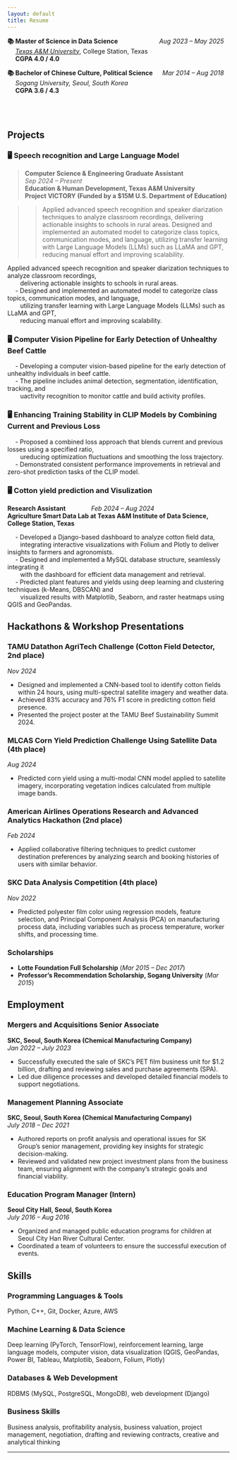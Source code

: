 ```yaml
---
layout: default
title: Resume
---
```

  
**📚 Master of Science in Data Science** &emsp; &emsp; &emsp; &emsp; &emsp; *Aug 2023 – May 2025*  
&emsp; [*Texas A&M University*](https://tamids.tamu.edu/), College Station, Texas  
&emsp; **CGPA 4.0 / 4.0**

**📚 Bachelor of Chinese Culture, Political Science**  &emsp; *Mar 2014 – Aug 2018*  
&emsp; *Sogang University, Seoul, South Korea*  
&emsp; **CGPA 3.6 / 4.3**  <br><br><br><br>
  
## Projects
### 🖥️  Speech recognition and Large Language Model

> **Computer Science & Engineering Graduate Assistant**  
> *Sep 2024 – Present*  
> **Education & Human Development, Texas A&M University**  
> **Project VICTORY (Funded by a $15M U.S. Department of Education)**    

>> Applied advanced speech recognition and speaker diarization techniques to analyze classroom recordings,
>> delivering actionable insights to schools in rural areas. Designed and implemented an automated model to categorize class topics, communication modes, and language, utilizing transfer learning with Large Language Models (LLMs) such as LLaMA and GPT, reducing manual effort and improving scalability.

  
Applied advanced speech recognition and speaker diarization techniques to analyze classroom recordings,  
&emsp; &ensp; delivering actionable insights to schools in rural areas.  
&emsp; - Designed and implemented an automated model to categorize class topics, communication modes, and language,  
&emsp; &ensp; utilizing transfer learning with Large Language Models (LLMs) such as LLaMA and GPT,  
&emsp; &ensp; reducing manual effort and improving scalability.  


### 🖥️ Computer Vision Pipeline for Early Detection of Unhealthy Beef Cattle  
&emsp; - Developing a computer vision-based pipeline for the early detection of unhealthy individuals in beef cattle.  
&emsp; - The pipeline includes animal detection, segmentation, identification, tracking, and  
&emsp; &ensp; uactivity recognition to monitor cattle and build activity profiles.  


### 🖥️ Enhancing Training Stability in CLIP Models by Combining Current and Previous Loss  
&emsp; - Proposed a combined loss approach that blends current and previous losses using a specified ratio,  
&emsp; &ensp; ureducing optimization fluctuations and smoothing the loss trajectory.  
&emsp; - Demonstrated consistent performance improvements in retrieval and zero-shot prediction tasks of the CLIP model.  

### 🖥️ Cotton yield prediction and Visulization
**Research Assistant** &emsp; &emsp; &emsp; *Feb 2024 – Aug 2024*  
**Agriculture Smart Data Lab at Texas A&M Institute of Data Science, College Station, Texas**  
  
&emsp; - Developed a Django-based dashboard to analyze cotton field data,  
&emsp; &ensp; integrating interactive visualizations with Folium and Plotly to deliver insights to farmers and agronomists.  
&emsp; - Designed and implemented a MySQL database structure, seamlessly integrating it  
&emsp; &ensp; with the dashboard for efficient data management and retrieval.  
&emsp; - Predicted plant features and yields using deep learning and clustering techniques (k-Means, DBSCAN) and  
&emsp; &ensp; visualized results with Matplotlib, Seaborn, and raster heatmaps using QGIS and GeoPandas.  

## Hackathons & Workshop Presentations  
### TAMU Datathon AgriTech Challenge (Cotton Field Detector, 2nd place)  
*Nov 2024*  
- Designed and implemented a CNN-based tool to identify cotton fields within 24 hours, using multi-spectral satellite imagery and weather data.  
- Achieved 83% accuracy and 76% F1 score in predicting cotton field presence.  
- Presented the project poster at the TAMU Beef Sustainability Summit 2024.  

### MLCAS Corn Yield Prediction Challenge Using Satellite Data (4th place)  
*Aug 2024*  
- Predicted corn yield using a multi-modal CNN model applied to satellite imagery, incorporating vegetation indices calculated from multiple image bands.  

### American Airlines Operations Research and Advanced Analytics Hackathon (2nd place)  
*Feb 2024*  
- Applied collaborative filtering techniques to predict customer destination preferences by analyzing search and booking histories of users with similar behavior.  

### SKC Data Analysis Competition (4th place)  
*Nov 2022*  
- Predicted polyester film color using regression models, feature selection, and Principal Component Analysis (PCA) on manufacturing process data, including variables such as process temperature, worker shifts, and processing time.  

### Scholarships  
- **Lotte Foundation Full Scholarship** (*Mar 2015 – Dec 2017*)  
- **Professor’s Recommendation Scholarship, Sogang University** (*Mar 2015*)  

## Employment  
### Mergers and Acquisitions Senior Associate  
**SKC, Seoul, South Korea (Chemical Manufacturing Company)**  
*Jan 2022 – July 2023*  
- Successfully executed the sale of SKC’s PET film business unit for $1.2 billion, drafting and reviewing sales and purchase agreements (SPA).  
- Led due diligence processes and developed detailed financial models to support negotiations.  

### Management Planning Associate  
**SKC, Seoul, South Korea (Chemical Manufacturing Company)**  
*July 2018 – Dec 2021*  
- Authored reports on profit analysis and operational issues for SK Group’s senior management, providing key insights for strategic decision-making.  
- Reviewed and validated new project investment plans from the business team, ensuring alignment with the company’s strategic goals and financial viability.  

### Education Program Manager (Intern)  
**Seoul City Hall, Seoul, South Korea**  
*July 2016 – Aug 2016*  
- Organized and managed public education programs for children at Seoul City Han River Cultural Center.  
- Coordinated a team of volunteers to ensure the successful execution of events.  

## Skills  
### Programming Languages & Tools  
Python, C++, Git, Docker, Azure, AWS  

### Machine Learning & Data Science  
Deep learning (PyTorch, TensorFlow), reinforcement learning, large language models, computer vision, data visualization (QGIS, GeoPandas, Power BI, Tableau, Matplotlib, Seaborn, Folium, Plotly)  

### Databases & Web Development  
RDBMS (MySQL, PostgreSQL, MongoDB), web development (Django)  

### Business Skills  
Business analysis, profitability analysis, business valuation, project management, negotiation, drafting and reviewing contracts, creative and analytical thinking  

---

